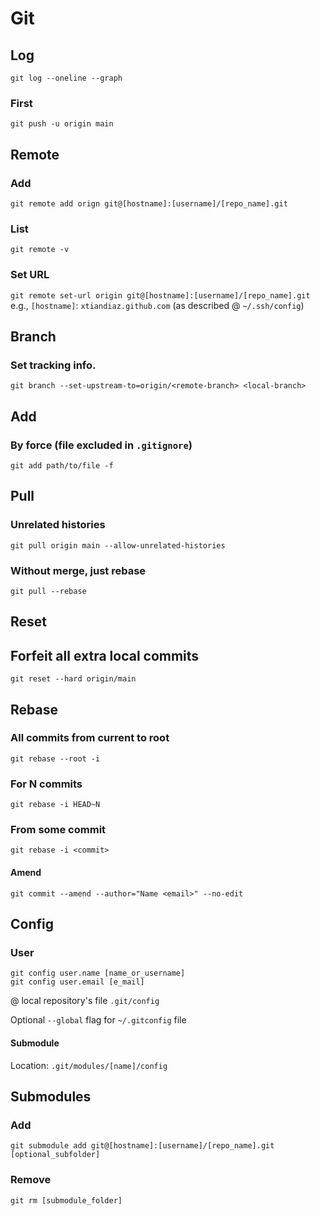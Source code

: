 # Git

## Log
`git log --oneline --graph`
### First
`git push -u origin main`

## Remote
### Add
`git remote add orign git@[hostname]:[username]/[repo_name].git`

### List
`git remote -v`
### Set URL
`git remote set-url origin git@[hostname]:[username]/[repo_name].git`
e.g., `[hostname]`: `xtiandiaz.github.com` (as described @ `~/.ssh/config`)

## Branch

### Set tracking info.
`git branch --set-upstream-to=origin/<remote-branch> <local-branch>`

## Add
### By force (file excluded in `.gitignore`)
`git add path/to/file -f`

## Pull
### Unrelated histories
`git pull origin main --allow-unrelated-histories`
### Without merge, just rebase
`git pull --rebase`

## Reset
## Forfeit all extra local commits
`git reset --hard origin/main`

## Rebase
### All commits from current to root
`git rebase --root -i`
### For N commits
`git rebase -i HEAD~N`
### From some commit
`git rebase -i <commit>`
#### Amend
`git commit --amend --author="Name <email>" --no-edit`

## Config
### User
`git config user.name [name_or_username]` \
`git config user.email [e_mail]`

@ local repository's file `.git/config`

Optional `--global` flag for `~/.gitconfig` file

#### Submodule
Location: `.git/modules/[name]/config`

## Submodules
### Add
`git submodule add git@[hostname]:[username]/[repo_name].git [optional_subfolder]`

### Remove
`git rm [submodule_folder]`
